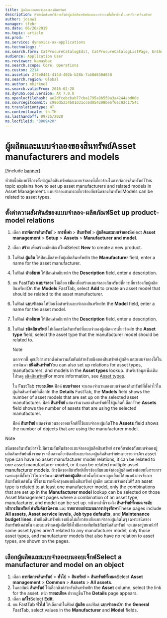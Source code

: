 ```yaml
---
title: ผู้ผลิตและแบบจำลองของสินทรัพย์
description: หัวข้อนี้อธิบายวิธีการตั้งค่าผู้ผลิตสินทรัพย์และแบบจำลองที่เกี่ยวข้องในการจัดการสินทรัพย์
author: josaw1
manager: tfehr
ms.date: 06/26/2019
ms.topic: article
ms.prod: ''
ms.service: dynamics-ax-applications
ms.technology: ''
ms.search.form: CatProcureCatalogEdit, CatProcureCatalogListPage, EntAssetProductLookup, EntAssetModelLookup, EntAssetProduct
audience: Application User
ms.reviewer: kamaybac
ms.search.scope: Core, Operations
ms.custom: 2214
ms.assetid: 2f3e0441-414d-402b-b28b-7ab0d650d658
ms.search.region: Global
ms.author: mkirknel
ms.search.validFrom: 2016-02-28
ms.dyn365.ops.version: AX 7.0.0
ms.openlocfilehash: ae2dfcebcbab77cba1795a8b559a3a4244abd00e
ms.sourcegitcommit: c986d5234b81d31cc6d054298be6f6ec92c1754c
ms.translationtype: HT
ms.contentlocale: th-TH
ms.lasthandoff: 09/25/2020
ms.locfileid: "3889420"
---
```

# <a name="asset-manufacturers-and-models"></a><span data-ttu-id="8580e-103">ผู้ผลิตและแบบจำลองของสินทรัพย์</span><span class="sxs-lookup"><span data-stu-id="8580e-103">Asset manufacturers and models</span></span>

[!include [banner](../../includes/banner.md)]

 

<span data-ttu-id="8580e-104">หัวข้อนี้อธิบายวิธีการตั้งค่าผู้ผลิตสินทรัพย์และแบบจำลองที่เกี่ยวข้องในการจัดการสินทรัพย์</span><span class="sxs-lookup"><span data-stu-id="8580e-104">This topic explains how to set up asset manufacturers and related models in Asset Management.</span></span> <span data-ttu-id="8580e-105">แบบจำลองสามารถเกี่ยวข้องกับชนิดของสินทรัพย์</span><span class="sxs-lookup"><span data-stu-id="8580e-105">Models can be related to asset types.</span></span>

## <a name="set-up-product-model-relations"></a><span data-ttu-id="8580e-106">ตั้งค่าความสัมพันธ์ของแบบจำลอง-ผลิตภัณฑ์</span><span class="sxs-lookup"><span data-stu-id="8580e-106">Set up product-model relations</span></span>

1. <span data-ttu-id="8580e-107">เลือก **การจัดการสินทรัพย์** \> **การตั้งค่า** \> **สินทรัพย์** \> **ผู้ผลิตและแบบจำลอง**</span><span class="sxs-lookup"><span data-stu-id="8580e-107">Select **Asset management** \> **Setup** \> **Assets** \> **Manufacturer and model**.</span></span>
2. <span data-ttu-id="8580e-108">เลือก **สร้าง** เพื่อสร้างผลิตภัณฑ์ใหม่</span><span class="sxs-lookup"><span data-stu-id="8580e-108">Select **New** to create a new product.</span></span>
3. <span data-ttu-id="8580e-109">ในฟิลด์ **ผู้ผลิต** ให้ป้อนชื่อสำหรับผู้ผลิตสินทรัพย์</span><span class="sxs-lookup"><span data-stu-id="8580e-109">In the **Manufacturer** field, enter a name for the asset manufacturer.</span></span>
4. <span data-ttu-id="8580e-110">ในฟิลด์ **คำอธิบาย** ให้ป้อนคำอธิบาย</span><span class="sxs-lookup"><span data-stu-id="8580e-110">In the **Description** field, enter a description.</span></span>
5. <span data-ttu-id="8580e-111">บน FastTab **แบบจำลอง** ให้เลือก **เพิ่ม** เพื่อสร้างแบบจำลองสินทรัพย์ที่ควรเกี่ยวข้องกับผู้ผลิตสินทรัพย์</span><span class="sxs-lookup"><span data-stu-id="8580e-111">On the **Models** FastTab, select **Add** to create an asset model that should be related to the asset manufacturer.</span></span>
6. <span data-ttu-id="8580e-112">ในฟิลด์ **แบบจำลอง** ให้ป้อนชื่อสำหรับแบบจำลองสินทรัพย์</span><span class="sxs-lookup"><span data-stu-id="8580e-112">In the **Model** field, enter a name for the asset model.</span></span>
7. <span data-ttu-id="8580e-113">ในฟิลด์ **คำอธิบาย** ให้ป้อนคำอธิบาย</span><span class="sxs-lookup"><span data-stu-id="8580e-113">In the **Description** field, enter a description.</span></span>
8. <span data-ttu-id="8580e-114">ในฟิลด์ **ชนิดสินทรัพย์** ให้เลือกชนิดสินทรัพย์ที่แบบจำลองผู้ผลิตควรเกี่ยวข้อง</span><span class="sxs-lookup"><span data-stu-id="8580e-114">In the **Asset type** field, select the asset type that the manufacturer model should be related to.</span></span>

    > [!NOTE]
    > <span data-ttu-id="8580e-115">นอกจากนี้ คุณยังสามารถตั้งค่าความสัมพันธ์สำหรับชนิดของสินทรัพย์ ผู้ผลิต และแบบจำลองได้ในการค้นหา **ชนิดสินทรัพย์**</span><span class="sxs-lookup"><span data-stu-id="8580e-115">You can also set up relations for asset types, manufacturers, and models in the **Asset types** lookup.</span></span> <span data-ttu-id="8580e-116">สำหรับข้อมูลเพิ่มเติม โปรดดู [ชนิดสินทรัพย์](../setup-for-objects/object-types.md)</span><span class="sxs-lookup"><span data-stu-id="8580e-116">For more information, see [Asset types](../setup-for-objects/object-types.md).</span></span>

    <span data-ttu-id="8580e-117">ใน FastTab **รายละเอียด** ฟิลด์ **แบบจำลอง** จะแสดงจำนวนของแบบจำลองสินทรัพย์ที่ตั้งค่าไว้ในผู้ผลิตสินทรัพย์ที่เลือก</span><span class="sxs-lookup"><span data-stu-id="8580e-117">In the **Details** FastTab, the **Models** field shows the number of asset models that are set up on the selected asset manufacturer.</span></span> <span data-ttu-id="8580e-118">ฟิลด์ **สินทรัพย์** แสดงจำนวนของสินทรัพย์ที่ใช้ผู้ผลิตที่เลือก</span><span class="sxs-lookup"><span data-stu-id="8580e-118">The **Assets** field shows the number of assets that are using the selected manufacturer.</span></span>
    
    <span data-ttu-id="8580e-119">ฟิลด์ **สินทรัพย์** แสดงจำนวนของออบเจ็กต์ที่ใช้แบบจำลองผู้ผลิต</span><span class="sxs-lookup"><span data-stu-id="8580e-119">The **Assets** field shows the number of objects that are using the manufacturer model.</span></span>

> [!NOTE]
> <span data-ttu-id="8580e-120">ชนิดของสินทรัพย์อาจไม่มีความสัมพันธ์ของแบบจำลองผู้ผลิตสินทรัพย์ อาจเกี่ยวข้องกับแบบจำลองผู้ผลิตสินทรัพย์หนึ่งรายการ หรืออาจเกี่ยวข้องกับแบบจำลองผู้ผลิตสินทรัพย์หลายรายการ</span><span class="sxs-lookup"><span data-stu-id="8580e-120">An asset type can have no asset manufacturer model relations, it can be related to one asset manufacturer model, or it can be related multiple asset manufacturer models.</span></span> <span data-ttu-id="8580e-121">ถ้าชนิดของสินทรัพย์เกี่ยวข้องกับแบบจำลองผู้ผลิตอย่างน้อยหนึ่งรายการ เฉพาะชุดที่ตั้งค่าไว้ในการค้นหา **แบบจำลองผู้ผลิต** เท่านั้นที่สามารถถูกเลือกได้บนหน้าการจัดการสินทรัพย์เหล่านั้น ที่ซึ่งสามารถตั้งค่าชุดของชนิดสินทรัพย์ ผู้ผลิต และแบบจำลองได้</span><span class="sxs-lookup"><span data-stu-id="8580e-121">If an asset type is related to at least one manufacturer model, only the combinations that are set up in the **Manufacturer model** lookup can be selected on those Asset Management pages where a combination of an asset type, manufacturer, and model can be set up.</span></span> <span data-ttu-id="8580e-122">หน้าเหล่านี้รวมถึง **สินทรัพย์ทั้งหมด** **ระดับบริการสินทรัพย์** **ค่าเริ่มต้นชนิดงาน** และ **รายการงบประมาณการบำรุงรักษา**</span><span class="sxs-lookup"><span data-stu-id="8580e-122">These pages include **All assets**, **Asset service levels**, **Job type defaults**, and **Maintenance budget lines**.</span></span> <span data-ttu-id="8580e-123">ถ้าชนิดสินทรัพย์บางชนิดไม่เกี่ยวข้องกับแบบจำลองผู้ผลิตใดๆ เฉพาะชนิดของสินทรัพย์เหล่านั้น และแบบจำลองผู้ผลิตที่ยังไม่มีความสัมพันธ์กับชนิดสินทรัพย์ จะแสดงอยู่บนหน้า</span><span class="sxs-lookup"><span data-stu-id="8580e-123">If some asset types aren't related to any manufacturer model, only those asset types, and manufacturer models that also have no relation to asset types, are shown on the pages.</span></span>

## <a name="select-a-manufacturer-and-model-on-an-object"></a><span data-ttu-id="8580e-124">เลือกผู้ผลิตและแบบจำลองบนออบเจ็กต์</span><span class="sxs-lookup"><span data-stu-id="8580e-124">Select a manufacturer and model on an object</span></span>

1. <span data-ttu-id="8580e-125">เลือก **การจัดการสินทรัพย์** \> **ทั่วไป** \> **สินทรัพย์** \> **สินทรัพย์ทั้งหมด**</span><span class="sxs-lookup"><span data-stu-id="8580e-125">Select **Asset management** \> **Common** \> **Assets** \> **All assets**.</span></span>
2. <span data-ttu-id="8580e-126">ในคอลัมน์ **สินทรัพย์** ให้เลือกลิงค์สำหรับสินทรัพย์</span><span class="sxs-lookup"><span data-stu-id="8580e-126">In the **Asset** column, select the link for the asset.</span></span> <span data-ttu-id="8580e-127">หน้า **รายละเอียด** ปรากฏขึ้น</span><span class="sxs-lookup"><span data-stu-id="8580e-127">The **Details** page appears.</span></span>
3. <span data-ttu-id="8580e-128">เลือก **แก้ไข**</span><span class="sxs-lookup"><span data-stu-id="8580e-128">Select **Edit**.</span></span>
4. <span data-ttu-id="8580e-129">บน FastTab **ทั่วไป** ให้เลือกค่าในฟิลด์ **ผู้ผลิต** และฟิลด์ **แบบจำลอง**</span><span class="sxs-lookup"><span data-stu-id="8580e-129">On the **General** FastTab, select values in the **Manufacturer** and **Model** fields.</span></span>

